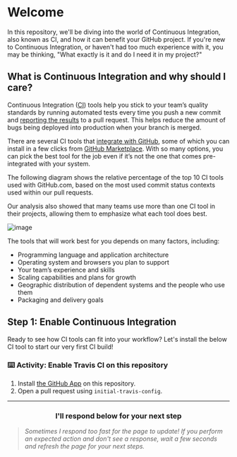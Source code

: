# Welcome

In this repository, we'll be diving into the world of Continuous Integration, also known as CI, and how it can benefit your GitHub project. If you're new to Continuous Integration, or haven't had too much experience with it, you may be thinking, "What exactly is it and do I need it in my project?"

## What is Continuous Integration and why should I care?

Continuous Integration ([CI](https://en.wikipedia.org/wiki/Continuous_integration)) tools help you stick to your team’s quality standards by running automated tests every time you push a new commit and [reporting the results](https://blog.github.com/2015-09-03-protected-branches-and-required-status-checks/) to a pull request. This helps reduce the amount of bugs being deployed into production when your branch is merged.  

There are several CI tools that [integrate with GitHub](https://github.com/works-with/category/continuous-integration), some of which you can install in a few clicks from [GitHub Marketplace](https://github.com/marketplace/category/continuous-integration). With so many options, you can pick the best tool for the job even if it’s not the one that comes pre-integrated with your system.

The following diagram shows the relative percentage of the top 10 CI tools used with GitHub.com, based on the most used commit status contexts used within our pull requests.

Our analysis also showed that many teams use more than one CI tool in their projects, allowing them to emphasize what each tool does best.

![image](https://user-images.githubusercontent.com/6351798/49671027-caeb0780-fa23-11e8-836e-dd4f1472a968.png)

The tools that will work best for you depends on many factors, including:

- Programming language and application architecture
- Operating system and browsers you plan to support
- Your team’s experience and skills
- Scaling capabilities and plans for growth
- Geographic distribution of dependent systems and the people who use them
- Packaging and delivery goals

## Step 1: Enable Continuous Integration

Ready to see how CI tools can fit into your workflow? Let's install the below CI tool to start our very first CI build!

### :keyboard: Activity: Enable Travis CI on this repository

1. Install [the GitHub App](https://github.com/apps/travis-ci/) on this repository.
1. Open a pull request using `initial-travis-config`.
<hr>
<h3 align="center">I'll respond below for your next step</h3>

> _Sometimes I respond too fast for the page to update! If you perform an expected action and don't see a response, wait a few seconds and refresh the page for your next steps._
